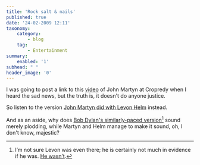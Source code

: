 ```yaml
---
title: 'Rock salt & nails'
published: true
date: '24-02-2009 12:11'
taxonomy:
    category:
        - blog
    tag:
        - Entertainment
summary:
    enabled: '1'
subhead: " "
header_image: '0'
---
```


I was going to post a link to this [video](http://www.youtube.com/watch?v=kdt3zIrNrXs) of John Martyn at Cropredy when I heard the sad news, but the truth is, it doesn't do anyone justice.

So listen to the version [John Martyn did with Levon Helm](https://soundcloud.com/brianedwardssf/john-martyn-rock-salt-nails) instead.

And as an aside, why does [Bob Dylan's similarly-paced version](https://www.youtube.com/watch?v=rZ24oeIXYVg)[^fn1] sound merely plodding, while Martyn and Helm manage to make it sound, oh, I don't know, majestic?

[^fn1]: I’m not sure Levon was even there; he is certainly not much in evidence if he was. [He wasn’t](http://theband.hiof.no/articles/the_ties_that_bind.html).
